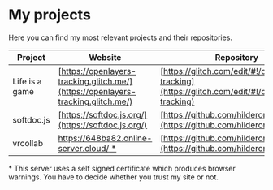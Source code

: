 # My projects

Here you can find my most relevant projects and their repositories.

|Project|Website|Repository|
|---|---|---|
|Life is a game|[https://openlayers-tracking.glitch.me/](https://openlayers-tracking.glitch.me/)|[https://glitch.com/edit/#!/openlayers-tracking](https://glitch.com/edit/#!/openlayers-tracking)|
|softdoc.js|[https://softdoc.js.org/](https://softdoc.js.org/)|[https://github.com/hilderonny/softdoc](https://github.com/hilderonny/softdoc)|
|vrcollab|[https://648ba82.online-server.cloud/ *](https://648ba82.online-server.cloud/)|[https://github.com/hilderonny/vrcollab](https://github.com/hilderonny/vrcollab)|

\* This server uses a self signed certificate which produces browser warnings. You have to decide whether you trust my site or not.
